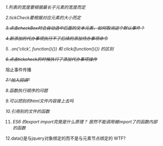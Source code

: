 *1.列表的宽度要根据最长子元素的宽度而定*



*2.tickCheck要根据对应元素的大小而定*



~~*3.点击checkBox时会自动选中后面的文本元素，如何取消这个默认事件？*~~



~~*4.新添加的代办事项执行不了后续的添加待办事项命令*~~



*5. .on('click', function(){})  和 click(function(){})  的区别*



~~*6.点击tickcheck的时候执行了添加代办事项操作*~~

阻止事件传播



~~*7.“加入回调”*~~



*8.函数执行顺序的问题*



*9.可以把别的html文件内容接上去吗*



*10.引用别的文件的函数*



11. *ES6 的export  import究竟是什么原理？ 居然不能调用被import了的函数内部的函数*



12.data()是与jquery对象绑定的而不是与元素节点绑定的  WTF?	